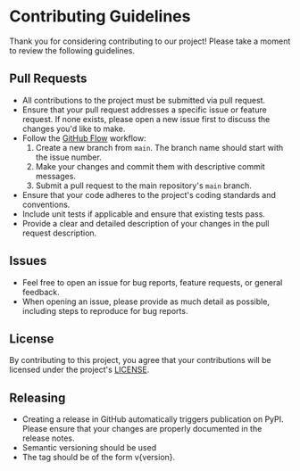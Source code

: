 # Contributing Guidelines

Thank you for considering contributing to our project! Please take a moment to review the following guidelines.

## Pull Requests

- All contributions to the project must be submitted via pull request.
- Ensure that your pull request addresses a specific issue or feature request. If none exists, please open a new issue first to discuss the changes you'd like to make.
- Follow the [GitHub Flow](https://guides.github.com/introduction/flow/) workflow:
  1. Create a new branch from `main`. The branch name should start with the issue number.
  2. Make your changes and commit them with descriptive commit messages.
  3. Submit a pull request to the main repository's `main` branch.
- Ensure that your code adheres to the project's coding standards and conventions.
- Include unit tests if applicable and ensure that existing tests pass.
- Provide a clear and detailed description of your changes in the pull request description.

## Issues

- Feel free to open an issue for bug reports, feature requests, or general feedback.
- When opening an issue, please provide as much detail as possible, including steps to reproduce for bug reports.

## License

By contributing to this project, you agree that your contributions will be licensed under the project's [LICENSE](LICENSE.txt).

## Releasing

- Creating a release in GitHub automatically triggers publication on PyPI. Please ensure that your changes are properly documented in the release notes.
- Semantic versioning should be used
- The tag should be of the form v{version}.